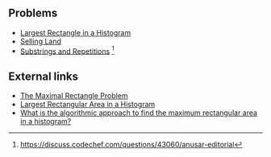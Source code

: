 ## Problems
- [Largest Rectangle in a Histogram](http://www.spoj.com/problems/HISTOGRA/)
- [Selling Land](https://open.kattis.com/problems/sellingland)
- [Substrings and Repetitions](https://www.codechef.com/problems/ANUSAR) [^1]

## External links
- [The Maximal Rectangle Problem](http://www.drdobbs.com/database/the-maximal-rectangle-problem/184410529)
- [Largest Rectangular Area in a Histogram](http://www.geeksforgeeks.org/largest-rectangle-under-histogram/)
- [What is the algorithmic approach to find the maximum rectangular area in a histogram?](https://www.quora.com/What-is-the-algorithmic-approach-to-find-the-maximum-rectangular-area-in-a-histogram)

[^1]: <https://discuss.codechef.com/questions/43060/anusar-editorial>
